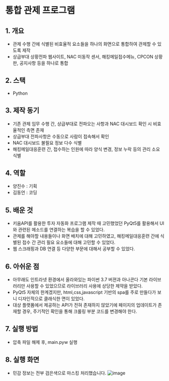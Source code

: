 # 통합 관제 프로그램
## 1. 개요
- 관제 수행 간에 식별된 비효율적 요소들을 하나의 화면으로 통합하여 관제할 수 있도록 제작
- 상급부대 상황전파 웹사이트, NAC 미동작 센서, 해킹메일접수메뉴, CPCON 상황판, 공지사항 등을 하나로 통합

## 2. 스택
- Python

## 3. 제작 동기
- 기존 관제 임무 수행 간, 상급부대로 전파오는 사항과 NAC 대시보드 확인 시 비효율적인 측면 존재
- 상급부대 전파사항은 수동으로 사람이 접속해서 확인
- NAC 대시보드 불필요 정보 다수 식별
- 해킹메일대응훈련 간, 접수하는 인원에 따라 양식 변경, 정보 누락 등의 관리 소요 식별

## 4. 역할
- 양진수 : 기획
- 김동언 : 코딩

## 5. 배운 것
- 키움API를 활용한 투자 자동화 프로그램 제작 때 고민했었던 PyQt5를 활용해서 UI와 관련된 메소드를 연결하는 복습을 할 수 있었다.
- 관제를 해야할 내용들이나 화면 배치에 대해 고민하였고, 해킹메일대응훈련 간에 식별된 접수 간 관리 필요 요소들에 대해 고민할 수 있었다.
- 웹 스크래핑과 DB 연결 등 다양한 부문에 대해서 공부할 수 있었다.

## 6. 아쉬운 점
- 아무래도 인트라넷 환경에서 올라와있는 파이썬 3.7 버젼과 아나콘다 기본 라이브러리만 사용할 수 있었으므로 라이브러리 사용에 상당한 제약을 받았다.
- PyQt5 자체의 한계겠지만, html,css,javascript 기반의 spa를 주로 만들다가 보니 디자인적으로 클래식한 면이 있었다.
- 대상 플랫폼에서 제공하는 API가 전혀 존재하지 않았기에 페이지의 업데이트가 존재할 경우, 주기적인 확인을 통해 크롤링 부분 코드를 변경해야 한다.

## 7. 실행 방법
- 압축 파일 해제 후, main.pyw 실행

## 8. 실행 화면
- 민감 정보는 전부 검은색으로 마스킹 처리했습니다.
![image](https://github.com/fjybjinsu/ControlIntegration/assets/85774577/e30442b2-b8cd-4d68-80b3-696860b37dfa)

